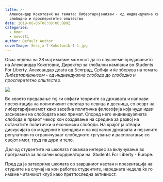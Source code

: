 ```yaml
---
title: >-
  Александар Кокотовиќ на темата: Либертаријанизам - од индивидуална слобода до
  слободно и просперитетно општество
date: 2019-06-06T00:00:00.000Z
categories:
  - блог
  - novosti
author: Default Author
coverImage: Sesija-7-Kokotovik-1-1.jpg
---
```


Оваа недела на 28 мај имавме можност да го слушнеме предавањето на Александар Кокотовиќ, Директор за глобални кампањи во Students For Liberty. Александар доаѓа од Белград, Србија и ќе зборува на темата _Либертаријанизам - од индивидуална слобода до слободно и просперитетно општество_.

![](http://libertaniabackup.local/wp-content/uploads/2019/08/Sesija-7-Kokotovik-1-1.jpg)

Во своето предавање тој ги опфати теориите за државата и направи презентација на политичкиот спектар за левица и десница, со осврт на либертаријанизмот како засебна политичка филозофија која нуди идеи засновани на слободата како примат. Според него индивидуалната слобода е првиот чекор кон создавање на средина за развој на останатите политички и економски слободи. На крајот ја отвори дискусијата со модерните трендови и на кој начин државата и нејзините регулативи го ограничуваат слободното тргување и располагање со својот имот, труд па дури и тело.

Дел од студентите на школата покажаа интерес за вклучување во програмата за локални координатори на  Students For Liberty - Europe.

Пред да ја затвориме школата со завршниот настан и презентација на студиите на случај на кои работеа студентите, наредната недела ќе го имаме читачкиот клуб како претпоследна активност.
